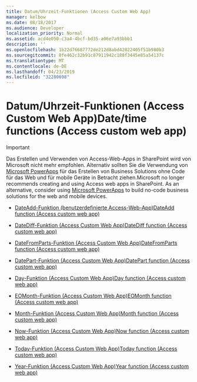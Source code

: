 ```yaml
---
title: Datum/Uhrzeit-Funktionen (Access Custom Web App)
manager: kelbow
ms.date: 08/18/2017
ms.audience: Developer
localization_priority: Normal
ms.assetid: acd4e050-c3a4-4bcf-bd35-a06e7a93bbb1
description: ''
ms.openlocfilehash: 1b22d76687772de212d8abd42022405f51b980b3
ms.sourcegitcommit: 8fe462c32b91c87911942c188f3445e85a54137c
ms.translationtype: MT
ms.contentlocale: de-DE
ms.lasthandoff: 04/23/2019
ms.locfileid: "32280698"
---
```

# <a name="datetime-functions-access-custom-web-app"></a><span data-ttu-id="c45ce-102">Datum/Uhrzeit-Funktionen (Access Custom Web App)</span><span class="sxs-lookup"><span data-stu-id="c45ce-102">Date/time functions (Access custom web app)</span></span>

> [!IMPORTANT]
> <span data-ttu-id="c45ce-p101">Das Erstellen und Verwenden von Access-Web-Apps in SharePoint wird von Microsoft nicht mehr empfohlen. Alternativ sollten Sie die Verwendung von [Microsoft PowerApps](https://powerapps.microsoft.com/en-us/) für das Erstellen von Business Solutions ohne Code für das Web und für mobile Geräte in Betracht ziehen.</span><span class="sxs-lookup"><span data-stu-id="c45ce-p101">Microsoft no longer recommends creating and using Access web apps in SharePoint. As an alternative, consider using [Microsoft PowerApps](https://powerapps.microsoft.com/en-us/) to build no-code business solutions for the web and mobile devices.</span></span> 


- [<span data-ttu-id="c45ce-105">DateAdd-Funktion (benutzerdefinierte Access-Web-App)</span><span class="sxs-lookup"><span data-stu-id="c45ce-105">DateAdd function (Access custom web app)</span></span>](dateadd-function-access-custom-web-app.md)
    
- [<span data-ttu-id="c45ce-106">DateDiff-Funktion (Access Custom Web App)</span><span class="sxs-lookup"><span data-stu-id="c45ce-106">DateDiff function (Access custom web app)</span></span>](datediff-function-access-custom-web-app.md)
    
- [<span data-ttu-id="c45ce-107">DateFromParts-Funktion (Access Custom Web App)</span><span class="sxs-lookup"><span data-stu-id="c45ce-107">DateFromParts function (Access custom web app)</span></span>](datefromparts-function-access-custom-web-app.md)
    
- [<span data-ttu-id="c45ce-108">DatePart-Funktion (Access Custom Web App)</span><span class="sxs-lookup"><span data-stu-id="c45ce-108">DatePart function (Access custom web app)</span></span>](datepart-function-access-custom-web-app.md)
    
- [<span data-ttu-id="c45ce-109">Day-Funktion (Access Custom Web App)</span><span class="sxs-lookup"><span data-stu-id="c45ce-109">Day function (Access custom web app)</span></span>](day-function-access-custom-web-app.md)
    
- [<span data-ttu-id="c45ce-110">EOMonth-Funktion (Access Custom Web App)</span><span class="sxs-lookup"><span data-stu-id="c45ce-110">EOMonth function (Access custom web app)</span></span>](eomonth-function-access-custom-web-app.md)
    
- [<span data-ttu-id="c45ce-111">Month-Funktion (Access Custom Web App)</span><span class="sxs-lookup"><span data-stu-id="c45ce-111">Month function (Access custom web app)</span></span>](month-function-access-custom-web-app.md)
    
- [<span data-ttu-id="c45ce-112">Now-Funktion (Access Custom Web App)</span><span class="sxs-lookup"><span data-stu-id="c45ce-112">Now function (Access custom web app)</span></span>](now-function-access-custom-web-app.md)
    
- [<span data-ttu-id="c45ce-113">Today-Funktion (Access Custom Web App)</span><span class="sxs-lookup"><span data-stu-id="c45ce-113">Today function (Access custom web app)</span></span>](today-function-access-custom-web-app.md)
    
- [<span data-ttu-id="c45ce-114">Year-Funktion (Access Custom Web App)</span><span class="sxs-lookup"><span data-stu-id="c45ce-114">Year function (Access custom web app)</span></span>](year-function-access-custom-web-app.md)
    

